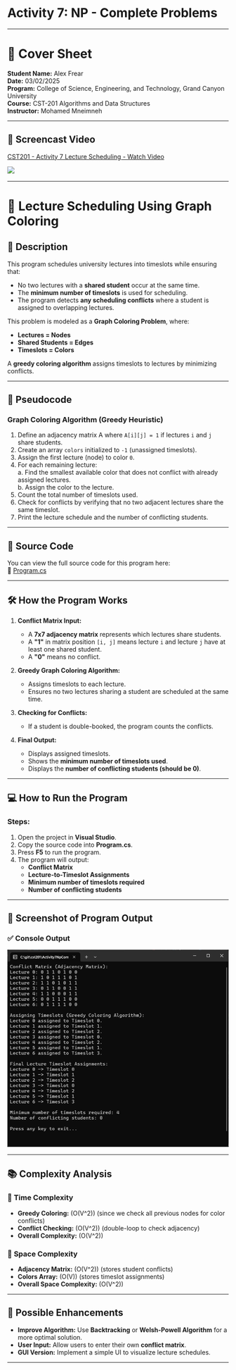 # Activity 7: NP - Complete Problems

---

# 📝 Cover Sheet  
**Student Name:** Alex Frear  
**Date:** 03/02/2025  
**Program:** College of Science, Engineering, and Technology, Grand Canyon University  
**Course:** CST-201 Algorithms and Data Structures  
**Instructor:** Mohamed Mneimneh  

---

## 🎥 **Screencast Video**
<div>
    <a href="YOUR_LOOM_VIDEO_LINK_HERE">
      <p>CST201 - Activity 7 Lecture Scheduling - Watch Video</p>
    </a>
    <a href="YOUR_LOOM_VIDEO_LINK_HERE">
      <img style="max-width:300px;" src="https://cdn.loom.com/sessions/thumbnails/YOUR_LOOM_VIDEO_ID_HERE-full-play.gif">
    </a>
</div>

---

# 👋 Lecture Scheduling Using Graph Coloring

## 📄 **Description**
This program schedules university lectures into timeslots while ensuring that:
- No two lectures with a **shared student** occur at the same time.
- The **minimum number of timeslots** is used for scheduling.
- The program detects **any scheduling conflicts** where a student is assigned to overlapping lectures.

This problem is modeled as a **Graph Coloring Problem**, where:
- **Lectures = Nodes**
- **Shared Students = Edges**
- **Timeslots = Colors**

A **greedy coloring algorithm** assigns timeslots to lectures by minimizing conflicts.

---

## 📄 **Pseudocode**
### **Graph Coloring Algorithm (Greedy Heuristic)**
1. Define an adjacency matrix A where `A[i][j] = 1` if lectures `i` and `j` share students.
2. Create an array `colors` initialized to `-1` (unassigned timeslots).
3. Assign the first lecture (node) to color `0`.
4. For each remaining lecture:  
   a. Find the smallest available color that does not conflict with already assigned lectures.  
   b. Assign the color to the lecture.
5. Count the total number of timeslots used.
6. Check for conflicts by verifying that no two adjacent lectures share the same timeslot.
7. Print the lecture schedule and the number of conflicting students.

---

## 📄 **Source Code**
You can view the full source code for this program here:  
🔗 [Program.cs](https://github.com/amfrear/cst201/blob/main/Activity7NpCompleteProblems/LectureScheduling/Program.cs)  

---

## 🛠️ **How the Program Works**
1. **Conflict Matrix Input:**  
   - A **7x7 adjacency matrix** represents which lectures share students.
   - A **"1"** in matrix position `[i, j]` means lecture `i` and lecture `j` have at least one shared student.
   - A **"0"** means no conflict.

2. **Greedy Graph Coloring Algorithm:**  
   - Assigns timeslots to each lecture.
   - Ensures no two lectures sharing a student are scheduled at the same time.

3. **Checking for Conflicts:**  
   - If a student is double-booked, the program counts the conflicts.

4. **Final Output:**  
   - Displays assigned timeslots.
   - Shows the **minimum number of timeslots used**.
   - Displays the **number of conflicting students (should be 0)**.

---

## 💻 **How to Run the Program**
### **Steps:**
1. Open the project in **Visual Studio**.
2. Copy the source code into **Program.cs**.
3. Press **F5** to run the program.
4. The program will output:
   - **Conflict Matrix**
   - **Lecture-to-Timeslot Assignments**
   - **Minimum number of timeslots required**
   - **Number of conflicting students**

---

## 📸 **Screenshot of Program Output**
### ✅ **Console Output**
<img src="LectureSchedulingScreenshot.png" width="700"/>

---

## 📚 **Complexity Analysis**
### 🔑 **Time Complexity**
- **Greedy Coloring:** \(O(V^2)\) (since we check all previous nodes for color conflicts)
- **Conflict Checking:** \(O(V^2)\) (double-loop to check adjacency)
- **Overall Complexity:** \(O(V^2)\)  

### 🔑 **Space Complexity**
- **Adjacency Matrix:** \(O(V^2)\) (stores student conflicts)
- **Colors Array:** \(O(V)\) (stores timeslot assignments)
- **Overall Space Complexity:** \(O(V^2)\)

---

## 🔧 **Possible Enhancements**
- **Improve Algorithm:** Use **Backtracking** or **Welsh-Powell Algorithm** for a more optimal solution.
- **User Input:** Allow users to enter their own **conflict matrix**.
- **GUI Version:** Implement a simple UI to visualize lecture schedules.

---